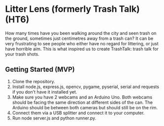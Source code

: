 # Litter Lens (formerly Trash Talk) (HT6)

How many times have you been walking around the city and seen trash on the ground, sometimes just centimetres away from a trash can? It can be very frustrating to see people who either have no regard for littering, or just have horrible aim. This is what inspired us to create TrashTalk: trash talk for your trash shots.

## Getting Started (MVP)
1. Clone the repository.
2. Install node.js, express.js, opencv, pygame, pyserial, serial and requests if you don't have it installed yet.
3. Make sure you have 2 webcams and an Arduino Uno. Both webcams should be facing the same direction at different sides of the can. The Arduino should be between both cameras but should still be on the rim.
4. Connect them via a USB splitter and connect it to your computer.
5. Run node server.js and python runner.py.

